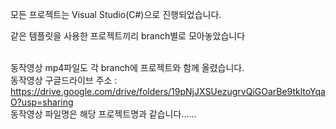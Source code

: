 모든 프로젝트는 Visual Studio(C#)으로 진행되었습니다.

같은 템플릿을 사용한 프로젝트끼리 branch별로 모아놓았습니다<br/><br/>

동작영상 mp4파일도 각 branch에 프로젝트와 함께 올렸습니다. <br/>
동작영상 구글드라이브 주소 : https://drive.google.com/drive/folders/19pNjJXSUezugrvQiGOarBe9tkltoYqaO?usp=sharing<br/>
동작영상 파일명은 해당 프로젝트명과 같습니다......